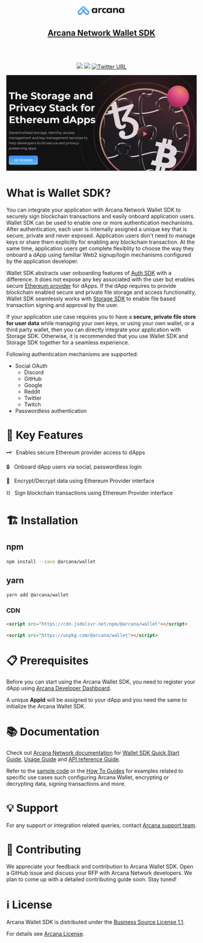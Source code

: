<p align="center">
<a href="#start"><img height="30rem" src="https://raw.githubusercontent.com/arcana-network/branding/main/an_logo_light_temp.png"></a>
<h2 align="center"> <a href="https://arcana.network/">Arcana Network Wallet SDK </a></h2>
</p>
<br>
<p id="banner" align="center">
<br>
<a title="License BSL 1.1" href="https://github.com/arcana-network/license/blob/main/LICENSE.md"><img src="https://img.shields.io/badge/License-BSL%201.1-purple"></a>
<a title="Beta release" href="https://github.com/arcana-network/wallet/releases"><img src="https://img.shields.io/github/v/release/arcana-network/wallet?style=flat-square&color=28A745"></a>
<a title="Twitter" href="https://twitter.com/ArcanaNetwork"><img alt="Twitter URL" src="https://img.shields.io/twitter/url?style=social&url=https%3A%2F%2Ftwitter.com%2FArcanaNetwork"></a>
</p><p id="start" align="center">
<a href="https://docs.arcana.network/"><img src="https://raw.githubusercontent.com/arcana-network/branding/main/an_banner_temp.png" alt="Arcana Wallet SDK"></a>
</p>

# What is Wallet SDK?

You can integrate your application with Arcana Network Wallet SDK to securely sign blockchain transactions and easily onboard application users. Wallet SDK can be used to enable one or more authentication mechanisms. After authentication, each user is internally assigned a unique key that is secure, private and never exposed. Application users don't need to manage keys or share them explicitly for enabling any blockchain transaction. At the same time, application users get complete flexiblity to choose the way they onboard a dApp using familiar Web2 signup/login mechanisms configured by the application developer.

Wallet SDK abstracts user onboarding features of [Auth SDK](https://github.com/arcana-network/auth) with a difference. It does not expose any key associated with the user but enables secure [Ethereum provider](https://eips.ethereum.org/EIPS/eip-1193) for dApps. If the dApp requires to provide blockchain enabled secure and private file storage and access functionality, Wallet SDK seamlessly works with [Storage SDK](https://github.com/arcana-network/storage) to enable file based transaction signing and approval by the user.

If your application use case requires you to have a **secure, private file store for user data** while managing your own keys, or using your own wallet, or a third party wallet, then you can directly integrate your application with Storage SDK. Otherwise, it is recommended that you use Wallet SDK and Storage SDK together for a seamless experience.

Following authentication mechanisms are supported:

- Social OAuth
  - Discord
  - GitHub
  - Google
  - Reddit
  - Twitter
  - Twitch
- Passwordless authentication

# 💪 Key Features

<p>🗝️ &nbsp; Enables secure Ethereum provider access to dApps</p>
<p>🔒 &nbsp; Onboard dApp users via social, passwordless login</p>
<p>👛 &nbsp; Encrypt/Decrypt data using Ethereum Provider interface</p>
<p>⛓️ &nbsp; Sign blockchain transactions using Ethereum Provider interface</p>

# 🏗️ Installation

## npm

```sh
npm install --save @arcana/wallet
```

## yarn

```sh
yarn add @arcana/wallet
```

### CDN

```html
<script src="https://cdn.jsdelivr.net/npm/@arcana/wallet"></script>
```

```html
<script src="https://unpkg.com/@arcana/wallet"></script>
```

# 📋 Prerequisites

Before you can start using the Arcana Wallet SDK, you need to register your dApp using [Arcana Developer Dashboard](https://dashboard.arcana.network/).

A unique **AppId** will be assigned to your dApp and you need the same to initialize the Arcana Wallet SDK.

# 📚 Documentation

Check out [Arcana Network documentation](https://docs.arcana.network/) for [Wallet SDK Quick Start Guide](https://docs.arcana.network/wallet_qs), [Usage Guide](https://docs.arcana.network/wallet_usage) and [API reference Guide](https://docs.arcana.network/wallet_ref).

Refer to the [sample code](https://docs.arcana.network/demo-app) or the [How To Guides](https://docs.arcana.network/config_dapp) for examples related to specific use cases such configuring Arcana Wallet, encrypting or decrypting data, signing transactions and more.

# 💡 Support

For any support or integration related queries, contact [Arcana support team](mailto:support@arcana.network).

# 🤝 Contributing

We appreciate your feedback and contribution to Arcana Wallet SDK. Open a GitHub issue and discuss your RFP with Arcana Network developers. We plan to come up with a detailed contributing guide soon. Stay tuned!

# ℹ️ License

Arcana Wallet SDK is distributed under the [Business Source License 1.1](https://mariadb.com/bsl11/).

For details see [Arcana License](https://github.com/arcana-network/license/blob/main/LICENSE.md).
